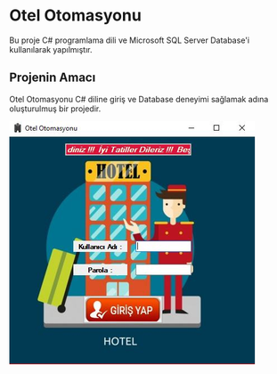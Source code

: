 # Otel Otomasyonu <br/>
Bu proje C# programlama dili ve Microsoft SQL Server Database'i kullanılarak yapılmıştır. <br/>
## Projenin Amacı <br/>
Otel Otomasyonu C# diline giriş ve Database deneyimi sağlamak adına oluşturulmuş bir projedir.<br/>


![Home](https://github.com/halilozel1903/OtelOtomasyonu/blob/master/home.JPG?raw=true)
